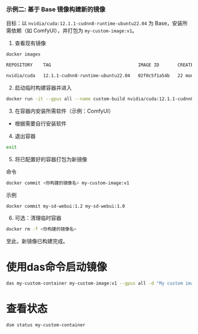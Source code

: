 
### 示例二: 基于 Base 镜像构建新的镜像

目标：以 `nvidia/cuda:12.1.1-cudnn8-runtime-ubuntu22.04` 为 Base，安装所需依赖（如 ComfyUI），并打包为 `my-custom-image:v1`。

1) 查看现有镜像
```bash
docker images

REPOSITORY    TAG                                 IMAGE ID       CREATED         SIZE

nvidia/cuda   12.1.1-cudnn8-runtime-ubuntu22.04   02f0c5f1a54b   22 months ago   3.38GB
```

2) 启动临时构建容器并进入
```bash
docker run -it --gpus all --name custom-build nvidia/cuda:12.1.1-cudnn8-runtime-ubuntu22.04 bash
```

3) 在容器内安装所需软件（示例：ComfyUI）
- 根据需要自行安装软件

4) 退出容器
```bash
exit
```

5) 将已配置好的容器打包为新镜像

命令
```bash
docker commit <你构建的镜像名> my-custom-image:v1
```
示例
```bash
docker commit my-sd-webui:1.2 my-sd-webui:1.0
```
6) 可选：清理临时容器
```bash
docker rm -f <你构建的镜像名>
```

至此，新镜像已构建完成。

# 使用das命令启动镜像
```bash
das my-custom-container my-custom-image:v1 --gpus all -d "My custom image service" 
```
# 查看状态
```bash
dsm status my-custom-container
```